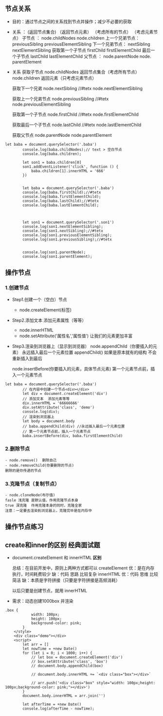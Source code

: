 ## 节点关系

- 目的：通过节点之间的关系找到节点并操作；减少不必要的获取

- 关系 ：          (返回节点集合)             （返回节点元素） 
                  （考虑所有的节点）          （考虑元素节点） 
    子节点 ：       node.childNodes          node.children 
    上一个兄弟节点： previousSibling          previousElementSibling
    下一个兄弟节点： nextSibling              nextElementSibling
    获取第一个子节点 firstChild               firstElementChild
    最后一个子节点   lastChild                lastElementChild
    父节点 ：        node.parentNode          node. parentElement


- 关系
    获取子节点
    node.childNodes 返回节点集合（考虑所有节点）
    node.children 返回元素（只考虑元素节点）

    获取下一个兄弟
    node.nextSibling       //#tetx
    node.nextElementSibling

    获取上一个兄弟节点
    node.previousSibling   //#tetx
    node.previousElementSibling

    获取第一个子节点
    node.firstChild        //#tetx
    node.firstElementChild

    获取最后一个子节点
    node.lastChild        //#tetx
    node.lastElementChild

    获取父节点
    node.parentNode
    node.parentElement

```
let baba = document.querySelector('.baba')
        console.log(baba.childNodes);// text > 空白节点
        console.log(baba.children);

        let son1 = baba.children[0]
        son1.addEventListener('click', function () {
            baba.children[1].innerHTML = '666'
        })


        let baba = document.querySelector('.baba')
        console.log(baba.firstChild);//#tetx
        console.log(baba.firstElementChild);
        console.log(baba.lastChild);//#tetx
        console.log(baba.lastElementChild);



        let son1 = document.querySelector('.son1')
        console.log(son1.nextElementSibling);
        console.log(son1.nextSibling);//#tetx
        console.log(son1.previousElementSibling);
        console.log(son1.previousSibling);//#tetx


        console.log(son1.parentNode);
        console.log(son1.parentElement);
```


## 操作节点

### 1.创建节点
- Step1.创建一个（空白）节点
    - node.createElement(标签)
- Step2.添加文本 添加元素属性（等等）
    - node.innerHTML
    - node.setAttribute('属性名','属性值')
    让我们的元素更加丰富
- Step3.渲染到浏览器上（显示到浏览器）
    node.appendChild（你要插入的元素）
    永远插入最后一个元素位置
    appendChild()  如果是原本就有的结构  不会重新插入到最后

    node.insertBefore(你要插入的元素，具体节点元素)
    第一个元素节点前，插入一个元素节点


```
let baba = document.querySelector('.baba')
        // 在内容中创建一个节点<div></div>
        let div = document.createElement('div')
        // 添加文本  添加元素等等
        div.innerHTML = '66666666'
        div.setAttribute('class', 'demo')
        console.log(div);
        // 渲染到浏览器上
        let body = document.body
        // baba.appendChild(div) //永远插入最后一个元素位置
        // 第一个元素节点前，插入一个元素节点
        baba.insertBefore(div, baba.firstElementChild)
```

### 2.删除节点

    - node.remove()  删除自己
    - node.removeChild(你要删除的节点)
    删除的是你传递的节点

### 3.克隆节点（复制节点）

    - node.cloneNode(布尔值)
    fasle 浅克隆 是默认值，作用克隆节点本身
    true 深克隆  作用克隆本身的同时，克隆全家
    注意：一定要去渲染到浏览器上，克隆完毕是在内存中



## 操作节点练习



## create和inner的区别 **经典面试题**

- document.createElement 和 innerHTML  **区别**

    总结：在目前开发中，原则上两种方式都可以
    createElement 优：是在内存执行，时间耗费较少 缺：代码 思路 比较复杂
    innerHTML 优：代码 思维 比较简洁 缺：本质是字符拼接（只要是字符拼接是高频消耗）

    以后只要是创建节点，就用 innerHTML
    
    
    
    
- 需求：动态创建1000box 并渲染

```
.box {
            width: 100px;
            height: 100px;
            background-color: pink;
        }
    </style>
    <div class="demo"></div>
    <script>
        let arr = []
        let nowTime = +new Date()
        for (let i = 0; i < 1000; i++) {
            // let box = document.createElement('div')
            // box.setAttribute('class', 'box')
            // document.body.appendChild(box)

            // document.body.innerHTML += `<div class="box"></div>`

            // arr.push('<div class="box" style="width: 100px;height: 100px;background-color: pink;"></div>')
        }
        document.body.innerHTML = arr.join('')

        let afterTime = +new Date()
        console.log(afterTime - nowTime);
```
